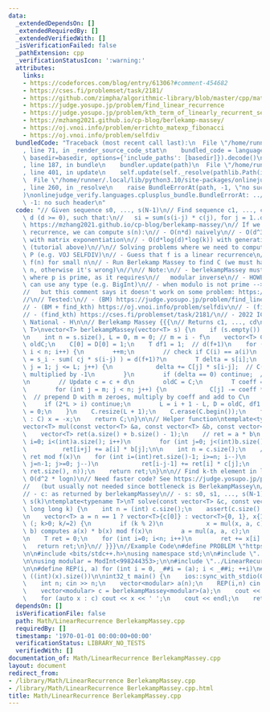 ```yaml
---
data:
  _extendedDependsOn: []
  _extendedRequiredBy: []
  _extendedVerifiedWith: []
  _isVerificationFailed: false
  _pathExtension: cpp
  _verificationStatusIcon: ':warning:'
  attributes:
    links:
    - https://codeforces.com/blog/entry/61306?#comment-454682
    - https://cses.fi/problemset/task/2181/
    - https://github.com/zimpha/algorithmic-library/blob/master/cpp/mathematics/linear-recurrence.cc
    - https://judge.yosupo.jp/problem/find_linear_recurrence
    - https://judge.yosupo.jp/problem/kth_term_of_linearly_recurrent_sequence
    - https://mzhang2021.github.io/cp-blog/berlekamp-massey/
    - https://oj.vnoi.info/problem/errichto_matexp_fibonacci
    - https://oj.vnoi.info/problem/selfdiv
  bundledCode: "Traceback (most recent call last):\n  File \"/home/runner/.local/lib/python3.10/site-packages/onlinejudge_verify/documentation/build.py\"\
    , line 71, in _render_source_code_stat\n    bundled_code = language.bundle(stat.path,\
    \ basedir=basedir, options={'include_paths': [basedir]}).decode()\n  File \"/home/runner/.local/lib/python3.10/site-packages/onlinejudge_verify/languages/cplusplus.py\"\
    , line 187, in bundle\n    bundler.update(path)\n  File \"/home/runner/.local/lib/python3.10/site-packages/onlinejudge_verify/languages/cplusplus_bundle.py\"\
    , line 401, in update\n    self.update(self._resolve(pathlib.Path(included), included_from=path))\n\
    \  File \"/home/runner/.local/lib/python3.10/site-packages/onlinejudge_verify/languages/cplusplus_bundle.py\"\
    , line 260, in _resolve\n    raise BundleErrorAt(path, -1, \"no such header\"\
    )\nonlinejudge_verify.languages.cplusplus_bundle.BundleErrorAt: ../modint.h: line\
    \ -1: no such header\n"
  code: "// Given sequence s0, ..., s(N-1)\n// Find sequence c1, ..., cd with minimum\
    \ d (d >= 0), such that:\n//   si = sum(s(i-j) * c(j), for j = 1..d)\n//\n// Tutorial:\
    \ https://mzhang2021.github.io/cp-blog/berlekamp-massey/\n// If we have the linear\
    \ recurrence, we can compute s(n):\n// - O(n*d) naively\n// - O(d^3 * log(n))\
    \ with matrix exponentiation\n// - O(d*log(d)*log(k)) with generating function\
    \ (tutorial above)\n//\n// Solving problems where we need to compute f(n) mod\
    \ P (e.g. VOJ SELFDIV)\n// - Guess that f is a linear recurrence\n// - Compute\
    \ f(n) for small n\n// - Run Berlekamp Massey to find C (we must have 2*|C| <\
    \ n, otherwise it's wrong)\n//\n// Note:\n// - berlekampMassey must use ModInt<P>\
    \ where p is prime, as it requires\n//   modular inverse\n// - HOWEVER, solve()\
    \ can use any type (e.g. BigInt)\n// - when modulo is not prime --> https://github.com/zimpha/algorithmic-library/blob/master/cpp/mathematics/linear-recurrence.cc\n\
    //   but this comment says it doesn't work on some problem: https://codeforces.com/blog/entry/61306?#comment-454682\n\
    //\n// Tested:\n// - (BM) https://judge.yosupo.jp/problem/find_linear_recurrence\n\
    // - (BM + find_kth) https://oj.vnoi.info/problem/selfdiv\n// - (find_kth) https://oj.vnoi.info/problem/errichto_matexp_fibonacci\n\
    // - (find_kth) https://cses.fi/problemset/task/2181/\n// - 2022 ICPC Vietnam\
    \ National - H\n\n// Berlekamp Massey {{{\n// Returns c1, ..., cd\ntemplate<typename\
    \ T>\nvector<T> berlekampMassey(vector<T> s) {\n    if (s.empty()) return {};\n\
    \n    int n = s.size(), L = 0, m = 0; // m = i - f\n    vector<T> C(n), D(n),\
    \ oldC;\n    C[0] = D[0] = 1;\n    T df1 = 1;  // d(f+1)\n    for (int i = 0;\
    \ i < n; i++) {\n        ++m;\n        // check if C(i) == a(i)\n        // delta\
    \ = s_i - sum( cj * s(i-j) ) = d(f+1)?\n        T delta = s[i];\n        for (int\
    \ j = 1; j <= L; j++) {\n            delta += C[j] * s[i-j];  // C(j) is already\
    \ multiplied by -1\n        }\n        if (delta == 0) continue;  // C(i) is correct\n\
    \n        // Update c = c + d\n        oldC = C;\n        T coeff = delta * df1.inv();\n\
    \        for (int j = m; j < n; j++) {\n            C[j] -= coeff * D[j - m];\
    \  // prepend D with m zeroes, multiply by coeff and add to C\n        }\n   \
    \     if (2*L > i) continue;\n        L = i + 1 - L, D = oldC, df1 = delta, m\
    \ = 0;\n    }\n    C.resize(L + 1);\n    C.erase(C.begin());\n    for (auto& x\
    \ : C) x = -x;\n    return C;\n}\n\n// Helper function\ntemplate<typename T>\n\
    vector<T> mul(const vector<T> &a, const vector<T> &b, const vector<T>& c) {\n\
    \    vector<T> ret(a.size() + b.size() - 1);\n    // ret = a * b\n    for (int\
    \ i=0; i<(int)a.size(); i++)\n        for (int j=0; j<(int)b.size(); j++)\n  \
    \          ret[i+j] += a[i] * b[j];\n\n    int n = c.size();\n    // reducing\
    \ ret mod f(x)\n    for (int i=(int)ret.size()-1; i>=n; i--)\n        for (int\
    \ j=n-1; j>=0; j--)\n            ret[i-j-1] += ret[i] * c[j];\n    ret.resize(min((int)\
    \ ret.size(), n));\n    return ret;\n}\n\n// Find k-th element in linear recurrence:\
    \ O(d^2 * logn)\n// Need faster code? See https://judge.yosupo.jp/problem/kth_term_of_linearly_recurrent_sequence\n\
    //   (but usually not needed since bottleneck is BerlekampMassey\n//\n// Params:\n\
    // - c: as returned by berlekampMassey\n// - s: s0, s1, ..., s(N-1)\n// Returns:\
    \ s(k)\ntemplate<typename T>\nT solve(const vector<T> &c, const vector<T> &s,\
    \ long long k) {\n    int n = (int) c.size();\n    assert(c.size() <= s.size());\n\
    \n    vector<T> a = n == 1 ? vector<T>{c[0]} : vector<T>{0, 1}, x{1};\n    for\
    \ (; k>0; k/=2) {\n        if (k % 2)\n            x = mul(x, a, c);  // mul(a,\
    \ b) computes a(x) * b(x) mod f(x)\n        a = mul(a, a, c);\n    }\n    x.resize(n);\n\
    \n    T ret = 0;\n    for (int i=0; i<n; i++)\n        ret += x[i] * s[i];\n \
    \   return ret;\n}\n// }}}\n//Example Code\n#define PROBLEM \"https://judge.yosupo.jp/problem/find_linear_recurrence\"\
    \n\n#include <bits/stdc++.h>\nusing namespace std;\n\n#include \"../modint.h\"\
    \n\nusing modular = ModInt<998244353>;\n\n#include \"../LinearRecurrence_BerlekampMassey.h\"\
    \n\n#define REP(i, a) for (int i = 0, _##i = (a); i < _##i; ++i)\n#define SZ(x)\
    \ ((int)(x).size())\n\nint32_t main() {\n    ios::sync_with_stdio(0); cin.tie(0);\n\
    \    int n; cin >> n;\n    vector<modular> a(n);\n    REP(i,n) cin >> a[i];\n\n\
    \    vector<modular> c = berlekampMassey<modular>(a);\n    cout << SZ(c) << endl;\n\
    \    for (auto x : c) cout << x << ' ';\n    cout << endl;\n    return 0;\n}"
  dependsOn: []
  isVerificationFile: false
  path: Math/LinearRecurrence BerlekampMassey.cpp
  requiredBy: []
  timestamp: '1970-01-01 00:00:00+00:00'
  verificationStatus: LIBRARY_NO_TESTS
  verifiedWith: []
documentation_of: Math/LinearRecurrence BerlekampMassey.cpp
layout: document
redirect_from:
- /library/Math/LinearRecurrence BerlekampMassey.cpp
- /library/Math/LinearRecurrence BerlekampMassey.cpp.html
title: Math/LinearRecurrence BerlekampMassey.cpp
---
```

